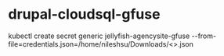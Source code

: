 # drupal-cloudsql-gfuse


kubectl create secret generic jellyfish-agencysite-gfuse --from-file=credentials.json=/home/nileshsu/Downloads/<>.json

